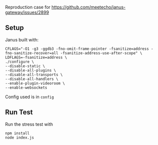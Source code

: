 Reproduction case for https://github.com/meetecho/janus-gateway/issues/2899

## Setup

Janus built with:

```
CFLAGS="-O1 -g3 -ggdb3 -fno-omit-frame-pointer -fsanitize=address -fno-sanitize-recover=all -fsanitize-address-use-after-scope" \
LDFLAGS=-fsanitize=address \
./configure \
--disable-static \
--disable-all-plugins \
--disable-all-transports \
--disable-all-handlers \
--enable-plugin-videoroom \
--enable-websockets
```

Config used is in `config`

## Run Test

Run the stress test with

```
npm install
node index.js
```
